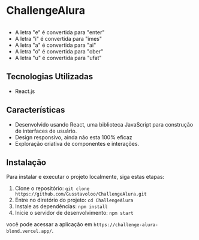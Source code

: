 <h1>ChallengeAlura</h1>
<img src="https://media.giphy.com/media/v1.Y2lkPTc5MGI3NjExMzdzZXk0bDZpdGw2azlnbTMzenZmaG5zMTc4a3M4bmEzMzB5d2I4YyZlcD12MV9pbnRlcm5hbF9naWZfYnlfaWQmY3Q9Zw/s1OUQZiBkNEmZjSGmA/giphy.gif" alt="" style= "'>
<h2>Sobre o Projeto</h2>
<p>O projeto <strong>ChallengeAlura</strong> é uma aplicação web desenvolvida em React. O objetivo principal deste projeto foi explorar a criatividade e inovação na construção de interfaces de usuário e experiências interativas.</p>

<h3>Codificador</h3>
<p>Uma característica importante deste projeto é que ele funciona como um codificador. Ele usa um conjunto específico de "chaves" de criptografia para converter texto. Aqui estão as chaves que usamos:</p>
<ul>
 <li>A letra "e" é convertida para "enter"</li>
        <li>A letra "i" é convertida para "imes"</li>
        <li>A letra "a" é convertida para "ai"</li>
        <li>A letra "o" é convertida para "ober"</li>
        <li>A letra "u" é convertida para "ufat"</li>
</ul>
<h2>Tecnologias Utilizadas</h2>

<ul>
  <li>React.js</li>
</ul>

<h2>Características</h2>
<ul>
        <li>Desenvolvido usando React, uma biblioteca JavaScript para construção de interfaces de usuário.</li>
        <li>Design responsivo, ainda não esta 100% eficaz</li>
        <li>Exploração criativa de componentes e interações.</li>
    </ul>
     <h2>Instalação</h2>
    <p>Para instalar e executar o projeto localmente, siga estas etapas:</p>
    <ol>
        <li>Clone o repositório: <code>git clone https://github.com/Gusstavoloo/ChallengeAlura.git</code></li>
        <li>Entre no diretório do projeto: <code>cd ChallengeAlura</code></li>
        <li>Instale as dependências: <code>npm install</code></li>
        <li>Inicie o servidor de desenvolvimento: <code>npm start</code></li>
    </ol>
    <p>você pode acessar a aplicação em <code>https://challenge-alura-blond.vercel.app/</code>.</p>
